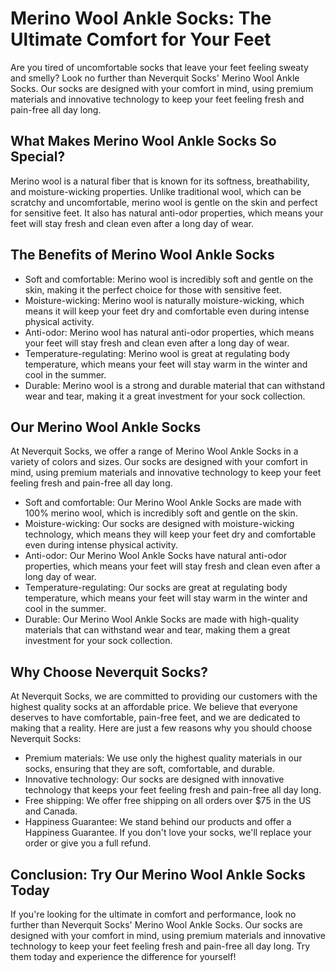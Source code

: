 # Merino Wool Ankle Socks: The Ultimate Comfort for Your Feet

Are you tired of uncomfortable socks that leave your feet feeling sweaty and smelly? Look no further than Neverquit Socks' Merino Wool Ankle Socks. Our socks are designed with your comfort in mind, using premium materials and innovative technology to keep your feet feeling fresh and pain-free all day long.

## What Makes Merino Wool Ankle Socks So Special?

Merino wool is a natural fiber that is known for its softness, breathability, and moisture-wicking properties. Unlike traditional wool, which can be scratchy and uncomfortable, merino wool is gentle on the skin and perfect for sensitive feet. It also has natural anti-odor properties, which means your feet will stay fresh and clean even after a long day of wear.

## The Benefits of Merino Wool Ankle Socks

- Soft and comfortable: Merino wool is incredibly soft and gentle on the skin, making it the perfect choice for those with sensitive feet.
- Moisture-wicking: Merino wool is naturally moisture-wicking, which means it will keep your feet dry and comfortable even during intense physical activity.
- Anti-odor: Merino wool has natural anti-odor properties, which means your feet will stay fresh and clean even after a long day of wear.
- Temperature-regulating: Merino wool is great at regulating body temperature, which means your feet will stay warm in the winter and cool in the summer.
- Durable: Merino wool is a strong and durable material that can withstand wear and tear, making it a great investment for your sock collection.

## Our Merino Wool Ankle Socks

At Neverquit Socks, we offer a range of Merino Wool Ankle Socks in a variety of colors and sizes. Our socks are designed with your comfort in mind, using premium materials and innovative technology to keep your feet feeling fresh and pain-free all day long.

- Soft and comfortable: Our Merino Wool Ankle Socks are made with 100% merino wool, which is incredibly soft and gentle on the skin.
- Moisture-wicking: Our socks are designed with moisture-wicking technology, which means they will keep your feet dry and comfortable even during intense physical activity.
- Anti-odor: Our Merino Wool Ankle Socks have natural anti-odor properties, which means your feet will stay fresh and clean even after a long day of wear.
- Temperature-regulating: Our socks are great at regulating body temperature, which means your feet will stay warm in the winter and cool in the summer.
- Durable: Our Merino Wool Ankle Socks are made with high-quality materials that can withstand wear and tear, making them a great investment for your sock collection.

## Why Choose Neverquit Socks?

At Neverquit Socks, we are committed to providing our customers with the highest quality socks at an affordable price. We believe that everyone deserves to have comfortable, pain-free feet, and we are dedicated to making that a reality. Here are just a few reasons why you should choose Neverquit Socks:

- Premium materials: We use only the highest quality materials in our socks, ensuring that they are soft, comfortable, and durable.
- Innovative technology: Our socks are designed with innovative technology that keeps your feet feeling fresh and pain-free all day long.
- Free shipping: We offer free shipping on all orders over $75 in the US and Canada.
- Happiness Guarantee: We stand behind our products and offer a Happiness Guarantee. If you don't love your socks, we'll replace your order or give you a full refund.

## Conclusion: Try Our Merino Wool Ankle Socks Today

If you're looking for the ultimate in comfort and performance, look no further than Neverquit Socks' Merino Wool Ankle Socks. Our socks are designed with your comfort in mind, using premium materials and innovative technology to keep your feet feeling fresh and pain-free all day long. Try them today and experience the difference for yourself!